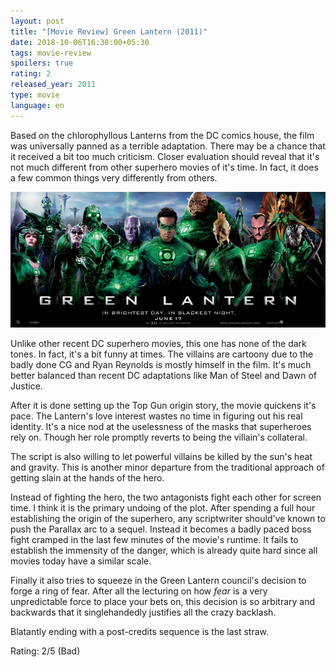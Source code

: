 ```yaml
---
layout: post
title: "[Movie Review] Green Lantern (2011)"
date: 2018-10-06T16:30:00+05:30
tags: movie-review
spoilers: true
rating: 2
released_year: 2011
type: movie
language: en
---
```


Based on the chlorophyllous Lanterns from the DC comics house, the film was universally panned as a terrible adaptation.
There may be a chance that it received a bit too much criticism.
Closer evaluation should reveal that it's not much different from other superhero movies of it's time.
In fact, it does a few common things very differently from others.

![Green Lantern (2011)](/img/movie-poster-green-lantern-2011.jpg 'Green Lantern (2011)')

Unlike other recent DC superhero movies, this one has none of the dark tones. In fact, it's a bit funny at times.
The villains are cartoony due to the badly done CG and Ryan Reynolds is mostly himself in the film.
It's much better balanced than recent DC adaptations like Man of Steel and Dawn of Justice.

After it is done setting up the Top Gun origin story, the movie quickens it's pace.
The Lantern's love interest wastes no time in figuring out his real identity.
It's a nice nod at the uselessness of the masks that superheroes rely on.
Though her role promptly reverts to being the villain's collateral.

The script is also willing to let powerful villains be killed by the sun's heat and gravity.
This is another minor departure from the traditional approach of getting slain at the hands of the hero.

Instead of fighting the hero, the two antagonists fight each other for screen time.
I think it is the primary undoing of the plot.
After spending a full hour establishing the origin of the superhero, any scriptwriter should've known to push the Parallax arc to a sequel.
Instead it becomes a badly paced boss fight cramped in the last few minutes of the movie's runtime.
It fails to establish the immensity of the danger, which is already quite hard since all movies today have a similar scale.

Finally it also tries to squeeze in the Green Lantern council's decision to forge a ring of fear.
After all the lecturing on how _fear_ is a very unpredictable force to place your bets on, this decision is so arbitrary and backwards that it singlehandedly justifies all the crazy backlash.

Blatantly ending with a post-credits sequence is the last straw.

Rating: 2/5 (Bad)
